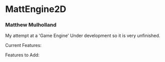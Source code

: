 # MattEngine2D
### Matthew Mulholland

My attempt at a 'Game Engine'
Under development so it is very unfinished.

Current Features: 

Features to Add: 

